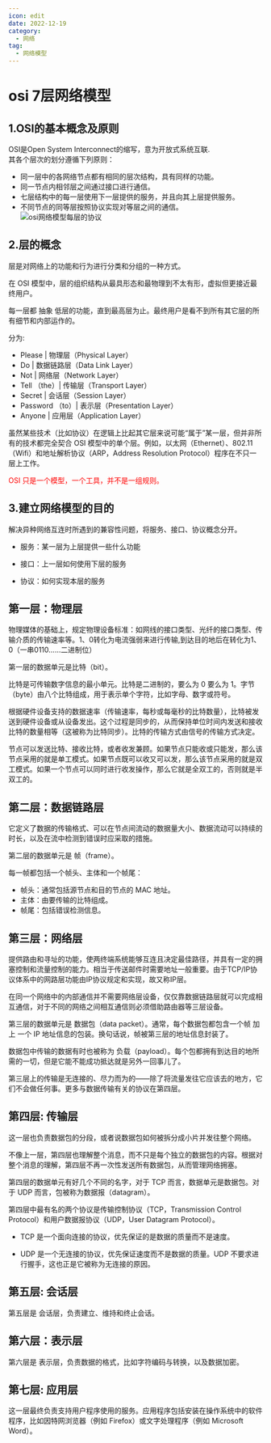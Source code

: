 ```yaml
---
icon: edit
date: 2022-12-19
category:
  - 网络
tag:
  - 网络模型
---
```

# osi 7层网络模型

## 1.OSI的基本概念及原则
OSI是Open System Interconnect的缩写，意为开放式系统互联.  
其各个层次的划分遵循下列原则：
*  同一层中的各网络节点都有相同的层次结构，具有同样的功能。
*  同一节点内相邻层之间通过接口进行通信。
*  七层结构中的每一层使用下一层提供的服务，并且向其上层提供服务。
*  不同节点的同等层按照协议实现对等层之间的通信。
![osi网络模型每层的协议](http://pan.zghtools.run:5244/d/Onedrive/%E5%9B%BE%E7%89%87/osi%E4%B8%83%E5%B1%82%E6%A8%A1%E5%9E%8B2.webp?sign=olHtV--ftkniCekedmqVr_1V4YsJIhlP22QMLwhJZDQ=:0)

## 2.层的概念
层是对网络上的功能和行为进行分类和分组的一种方式。

在 OSI 模型中，层的组织结构从最具形态和最物理到不太有形，虚拟但更接近最终用户。

每一层都 抽象 低层的功能，直到最高层为止。最终用户是看不到所有其它层的所有细节和内部运作的。

分为:  
* Please | 物理层（Physical Layer）
* Do | 数据链路层（Data Link Layer）
* Not | 网络层（Network Layer）
* Tell （the）| 传输层（Transport Layer）
* Secret | 会话层（Session Layer）
* Password （to）| 表示层（Presentation Layer）
* Anyone | 应用层（Application Layer）

虽然某些技术（比如协议）在逻辑上比起其它层来说可能“属于”某一层，但并非所有的技术都完全契合 OSI 模型中的单个层。例如，以太网（Ethernet）、802.11（Wifi）和地址解析协议（ARP，Address Resolution Protocol）程序在不只一层上工作。

<font color="red">OSI 只是一个模型，一个工具，并不是一组规则。</font>
## 3.建立网络模型的目的

解决异种网络互连时所遇到的兼容性问题，将服务、接口、协议概念分开。

* 服务：某一层为上层提供一些什么功能

* 接口：上一层如何使用下层的服务

* 协议：如何实现本层的服务

## 第一层：物理层
物理媒体的基础上，规定物理设备标准：如网线的接口类型、光纤的接口类型、传输介质的传输速率等。1、0转化为电流强弱来进行传输,到达目的地后在转化为1、0（一串0110……二进制位）


第一层的数据单元是比特（bit）。

比特是可传输数字信息的最小单元。比特是二进制的，要么为 0 要么为 1。字节（byte）由八个比特组成，用于表示单个字符，比如字母、数字或符号。

根据硬件设备支持的数据速率（传输速率，每秒或每毫秒的比特数量），比特被发送到硬件设备或从设备发出。这个过程是同步的，从而保持单位时间内发送和接收比特的数量相等（这被称为比特同步）。比特的传输方式由信号的传输方式决定。

节点可以发送比特、接收比特，或者收发兼顾。如果节点只能收或只能发，那么该节点采用的就是单工模式。如果节点既可以收又可以发，那么该节点采用的就是双工模式。如果一个节点可以同时进行收发操作，那么它就是全双工的，否则就是半双工的。

## 第二层：数据链路层
它定义了数据的传输格式、可以在节点间流动的数据量大小、数据流动可以持续的时长，以及在流中检测到错误时应采取的措施。

第二层的数据单元是 帧（frame）。

每一帧都包括一个帧头、主体和一个帧尾：

* 帧头：通常包括源节点和目的节点的 MAC 地址。
* 主体：由要传输的比特组成。
* 帧尾：包括错误检测信息。

## 第三层：网络层
提供路由和寻址的功能，使两终端系统能够互连且决定最佳路径，并具有一定的拥塞控制和流量控制的能力。相当于传送邮件时需要地址一般重要。由于TCP/IP协议体系中的网路层功能由IP协议规定和实现，故又称IP层。

在同一个网络中的内部通信并不需要网络层设备，仅仅靠数据链路层就可以完成相互通信，对于不同的网络之间相互通信则必须借助路由器等三层设备。

第三层的数据单元是 数据包（data packet）。通常，每个数据包都包含一个帧 加上 一个 IP 地址信息的包装。换句话说，帧被第三层的地址信息封装了。

数据包中传输的数据有时也被称为 负载（payload）。每个包都拥有到达目的地所需的一切，但是它能不能成功抵达就是另外一回事儿了。

第三层上的传输是无连接的、尽力而为的——除了将流量发往它应该去的地方，它们不会做任何事。更多与数据传输有关的协议在第四层。

## 第四层: 传输层
这一层也负责数据包的分段，或者说数据包如何被拆分成小片并发往整个网络。

不像上一层，第四层也理解整个消息，而不只是每个独立的数据包的内容。根据对整个消息的理解，第四层不再一次性发送所有数据包，从而管理网络拥塞。

第四层的数据单元有好几个不同的名字，对于 TCP 而言，数据单元是数据包。对于 UDP 而言，包被称为数据报（datagram）。

第四层中最有名的两个协议是传输控制协议（TCP，Transmission Control Protocol）和用户数据报协议（UDP，User Datagram Protocol）。

* TCP 是一个面向连接的协议，优先保证的是数据的质量而不是速度。

* UDP 是一个无连接的协议，优先保证速度而不是数据的质量。UDP 不要求进行握手，这也正是它被称为无连接的原因。

## 第五层: 会话层
第五层是 会话层，负责建立、维持和终止会话。

## 第六层：表示层
第六层是 表示层，负责数据的格式，比如字符编码与转换，以及数据加密。

## 第七层: 应用层
这一层最终负责支持用户程序使用的服务。应用程序包括安装在操作系统中的软件程序，比如因特网浏览器（例如 Firefox）或文字处理程序（例如 Microsoft Word）。